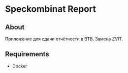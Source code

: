# Speckombinat Report

## About
Приложение для сдачи отчётности в ВТВ. Замена ZVIT.

## Requirements

- Docker

